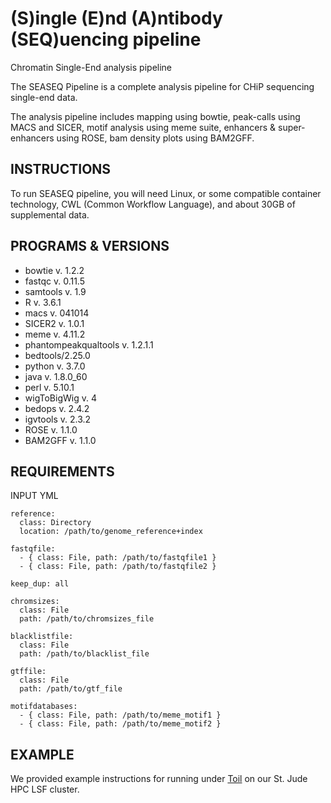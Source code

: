 # (S)ingle (E)nd (A)ntibody (SEQ)uencing pipeline

Chromatin Single-End analysis pipeline

The SEASEQ Pipeline is a complete analysis pipeline for CHiP 
sequencing single-end data.

The analysis pipeline includes mapping using bowtie, peak-calls 
using MACS and SICER, motif analysis using meme suite,
enhancers & super-enhancers using ROSE, bam density plots 
using BAM2GFF.


## INSTRUCTIONS

To run SEASEQ pipeline, you will need Linux, or some compatible 
container technology, CWL (Common Workflow Language), 
and about 30GB of supplemental data. 


## PROGRAMS & VERSIONS

* bowtie v. 1.2.2
* fastqc v. 0.11.5
* samtools v. 1.9
* R v. 3.6.1
* macs v. 041014
* SICER2 v. 1.0.1
* meme v. 4.11.2
* phantompeakqualtools v. 1.2.1.1
* bedtools/2.25.0
* python v. 3.7.0
* java v. 1.8.0_60
* perl v. 5.10.1
* wigToBigWig v. 4
* bedops v. 2.4.2
* igvtools v. 2.3.2
* ROSE v. 1.1.0
* BAM2GFF v. 1.1.0


## REQUIREMENTS

INPUT YML

```
reference: 
  class: Directory
  location: /path/to/genome_reference+index

fastqfile: 
  - { class: File, path: /path/to/fastqfile1 }
  - { class: File, path: /path/to/fastqfile2 }

keep_dup: all

chromsizes: 
  class: File
  path: /path/to/chromsizes_file

blacklistfile:
  class: File
  path: /path/to/blacklist_file

gtffile:
  class: File
  path: /path/to/gtf_file

motifdatabases:
  - { class: File, path: /path/to/meme_motif1 }
  - { class: File, path: /path/to/meme_motif2 }
```


## EXAMPLE

We provided example instructions for running under [Toil](https://toil.readthedocs.io/en/latest/) on our St. Jude HPC LSF cluster.


